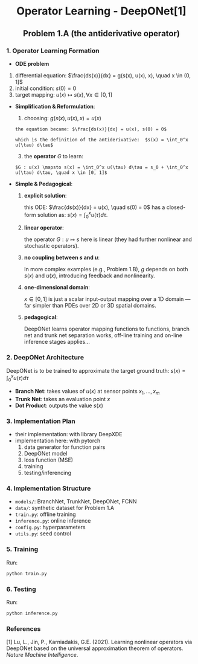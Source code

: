 <h1 style="text-align: center; font-size: 2em;"> Operator Learning - DeepONet[1] </h1>
<h1 style="text-align: center; font-size: 1.5em;"> Problem 1.A (the antiderivative operator) </h1>

### 1. Operator Learning Formation
-  **ODE problem**
  1. differential equation: $\frac{ds(x)}{dx} = g(s(x), u(x), x), \quad x \in (0, 1]$
  2. initial condition: $s(0) = 0$
  3. target mapping: $u(x) \mapsto s(x), \forall x \in [0, 1]$

- **Simplification & Reformulation**: 
    1. choosing: $g(s(x), u(x), x) = u(x)$
      
      the equation became: $\frac{ds(x)}{dx} = u(x), s(0) = 0$

      which is the definition of the antiderivative:  $s(x) = \int_0^x u(\tau) d\tau$

    3. the **operator** $G$ to learn: 
      
      $G : u(x) \mapsto s(x) = \int_0^x u(\tau) d\tau = s_0 + \int_0^x u(\tau) d\tau, \quad x \in [0, 1]$


- **Simple & Pedagogical**:
    1. **explicit solution**:

        this ODE: $\frac{ds(x)}{dx} = u(x), \quad s(0) = 0$ has a closed-form solution as: $s(x) = \int_0^x u(\tau) d\tau$.

    2. **linear operator**:  

        the operator $G : u \mapsto s$ here is linear (they had further nonlinear and stochastic operators).

    3. **no coupling between $s$ and $u$**:  

        In more complex examples (e.g., Problem 1.B), $g$ depends on both $s(x)$ and $u(x)$, introducing feedback and nonlinearity.

    4. **one-dimensional domain**:  

        $x \in [0, 1]$ is just a scalar input-output mapping over a 1D domain — far simpler than PDEs over 2D or 3D spatial domains.

    5. **pedagogical**:
        
        DeepONet learns operator mapping functions to functions, branch net and trunk net separation works, off-line training and on-line inference stages applies...

### 2. DeepONet Architecture

DeepONet is to be trained to approximate the target ground truth: $s(x) = \int_0^x u(\tau) d\tau$

- **Branch Net**: takes values of $u(x)$ at sensor points $x_1, \ldots, x_m$
- **Trunk Net**: takes an evaluation point $x$
- **Dot Product**: outputs the value $s(x)$

### 3. Implementation Plan
- their implementation: with library DeepXDE
- implementation here: with pytorch
    1. data generator for function pairs
    2. DeepONet model
    3. loss function (MSE)
    4. training
    5. testing/inferencing

### 4. Implementation Structure
- `models/`: BranchNet, TrunkNet, DeepONet, FCNN
- `data/`: synthetic dataset for Problem 1.A
- `train.py`: offline training
- `inference.py`: online inference
- `config.py`: hyperparameters
- `utils.py`: seed control

### 5. Training
Run:
```bash
python train.py
```
### 6. Testing
Run:
```bash
python inference.py
```

### References
[1] Lu, L., Jin, P., Karniadakis, G.E. (2021). Learning nonlinear operators via DeepONet based on the universal approximation theorem of operators. *Nature Machine Intelligence*.
